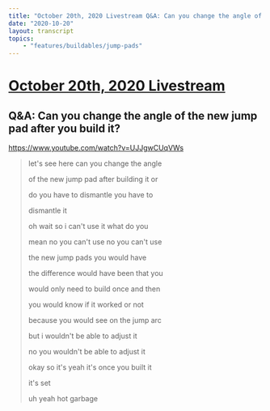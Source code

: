 ```yaml
---
title: "October 20th, 2020 Livestream Q&A: Can you change the angle of the new jump pad after you build it?"
date: "2020-10-20"
layout: transcript
topics:
    - "features/buildables/jump-pads"
---
```

# [October 20th, 2020 Livestream](../2020-10-20.md)
## Q&A: Can you change the angle of the new jump pad after you build it?
https://www.youtube.com/watch?v=UJJgwCUqVWs
> let's see here can you change the angle
> 
> of the new jump pad after building it or
> 
> do you have to dismantle you have to
> 
> dismantle it
> 
> oh wait so i can't use it what do you
> 
> mean no you can't use no you can't use
> 
> the new jump pads you would have
> 
> the difference would have been that you
> 
> would only need to build once and then
> 
> you would know if it worked or not
> 
> because you would see on the jump arc
> 
> but i wouldn't be able to adjust it
> 
> no you wouldn't be able to adjust it
> 
> okay so it's yeah it's once you built it
> 
> it's set
> 
> uh yeah hot garbage
> 

